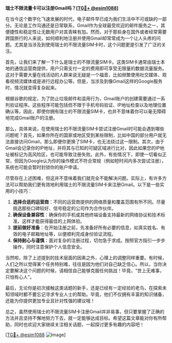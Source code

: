 **瑞士不限流量卡可以注册Gmail吗？[[TG💪+ @esim1088](https://t.me/s/esim1088)]**

在当今这个数字化飞速发展的时代，电子邮件早已成为我们生活中不可或缺的一部分。无论是工作沟通还是日常联系，Gmail作为全球最受欢迎的邮件服务之一，其便捷性和稳定性让无数用户对其青睐有加。然而，对于那些身在国外或者经常需要跨国旅行的人来说，如何顺利地注册并使用Gmail却常常成为一个让人头疼的问题。尤其是当涉及到使用瑞士的不限流量SIM卡时，这个问题更是引发了广泛的关注。

首先，让我们来了解一下什么是瑞士的不限流量SIM卡。这类SIM卡通常由瑞士本地的通信运营商提供，用户只需支付一定的费用即可享受无限量的数据流量服务。这对于需要大量在线活动的人群来说无疑是一个福音，比如频繁使用社交媒体、观看视频流媒体或是进行远程办公等。但是，当涉及到像Gmail这样的Google服务时，情况就变得复杂起来。

根据谷歌的规定，为了防止垃圾邮件和滥用行为，Gmail账户的创建需要通过一系列验证程序。这些程序可能包括但不限于手机号码验证、IP地址检查以及地理位置确认等。因此，即使你拥有瑞士的不限流量SIM卡，也并不意味着你可以毫无障碍地完成Gmail账户的注册。

那么，具体来说，在使用瑞士的不限流量SIM卡尝试注册Gmail时可能会遇到哪些问题呢？首先，如果你所在的国家或地区受到某些限制，比如中国的部分用户就无法直接访问Gmail，那么即便你更换了SIM卡，也无法绕过这一限制。其次，由于Gmail会记录你的IP地址，并将其与已知的可疑区域进行比对，因此如果您的IP地址被标记为高风险区，也可能导致注册失败。此外，有些情况下，即使一切看似正常，但因为Google认为你的操作模式不符合常规（例如短时间内多次尝试注册），系统也可能会暂时封锁你的账户申请。

尽管存在上述困难，但这并不意味着我们就完全不能解决问题。实际上，有许多方法可以帮助我们更有效地利用瑞士的不限流量SIM卡来注册Gmail。以下是一些实用的小技巧：

1. **选择合适的运营商**：不同的运营商提供的网络质量和覆盖范围有所不同。尽量挑选那些口碑较好、信号稳定的公司作为合作伙伴。
2. **确保设备兼容性**：确保你的手机或其他终端设备支持最新的网络协议和技术标准，这样才能获得最佳的上网体验。
3. **提前做好准备**：在开始注册之前，先准备好所有必要的信息，如真实姓名、有效的电子邮箱地址等，以便顺利完成身份验证流程。
4. **保持耐心与谨慎**：面对复杂的注册过程，切勿急于求成。按照官方指引一步步操作，同时注意保护个人信息安全。

当然啦，除了上述提到的技术层面的因素之外，心理上的调整同样重要。有时候，人们之所以觉得某个任务特别难，往往是因为他们对自己缺乏信心。所以，当你决定要解决这个问题的时候，请相信自己能够克服任何挑战！毕竟，“世上无难事，只怕有心人”。

最后，无论你是初次接触这类话题的新手，还是已经有一定经验的老鸟，在探索未知领域时都不要忘记寻求专业人士的帮助。毕竟，他们不仅拥有丰富的知识储备，还能为你提供更加专业且针对性强的建议哦！

总之，虽然使用瑞士的不限流量SIM卡注册Gmail并非易事，但只要掌握了正确的方法并且坚持不懈地努力下去，就一定能够达成目标。希望这篇文章能对你有所帮助，同时也欢迎大家继续关注相关话题，一起探讨更多有趣的内容吧！

[[TG💪+ @esim1088](https://t.me/s/esim1088) ![Image](https://i.postimg.cc/4NQfJmqS/Snipaste-2025-05-13-00-14-12.png)]